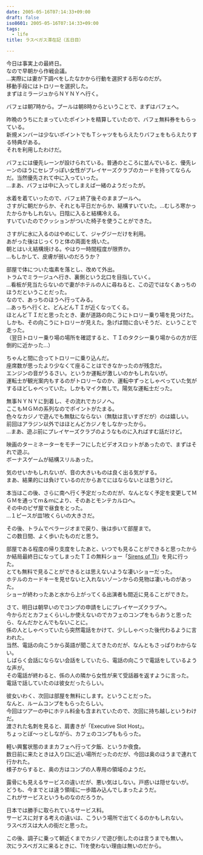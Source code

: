 ```yaml
---
date: 2005-05-16T07:14:33+09:00
draft: false
iso8601: 2005-05-16T07:14:33+09:00
tags:
  - life
title: ラスベガス滞在記（五日目）

---
```


<div class="entry-body">
  <p>今日は事実上の最終日。<br />
    なので早朝から作戦会議。<br />
    …実際には妻が下調べをしたなかから行動を選択する形なのだが。<br />
    移動手段にはトロリーを選択した。<br />
    まずはミラージュからＮＹＮＹへ行く。</p>

  <p>バフェは朝7時から。プールは朝8時からということで、まずはバフェへ。</p>

  <p>昨晩のうちにたまっていたポイントを精算していたので、バフェ無料券をもらっている。<br />
    新規メンバーは少ないポイントでもＴシャツをもらえたりバフェをもらえたりする特典がある。<br />
    それを利用したわけだ。</p>

  <p>バフェには優先レーンが設けられている。普通のところに並んでいると、優先レーンのほうにセレブっぽい女性がプレイヤーズクラブのカードを持ってならんだ。当然優先されて中に入っていった。<br />
    …まあ、バフェは中に入ってしまえば一緒のようだったが。</p>

  <p>水着を着ていったので、バフェ終了後そのままプールへ。<br />
    さすがに朝だからか、それとも平日だからか、結構すいていた。…むしろ寒かったからかもしれない。日陰に入ると結構冷える。<br />
    すいていたのでクッションがついた椅子を使うことができた。</p>

  <p>さすがに水に入るのはやめにして、ジャグジーだけを利用。<br />
    あがった後はじっくりと体の両面を焼いた。<br />
    朝とはいえ結構焼ける。やはり一時間程度が限界か。<br />
    …もしかして、皮膚が弱いのだろうか？</p>

  <p>部屋で体についた塩素を落とし、改めて外出。<br />
    トラムでミラージュへ行き、裏側という北口を目指していく。<br />
    …看板が見当たらないので妻がホテルの人に尋ねると、この辺ではなくあっちのほうだということだった。<br />
    なので、あっちのほうへ行ってみる。<br />
    …あっちへ行くと、どんどんＴＩが近くなってくる。<br />
    ほとんどＴＩだと思ったとき、妻が道路の向こうにトロリー乗り場を見つけた。しかも、その向こうにトロリーが見えた。急げば間に合いそうだ、ということで走った。<br />
    （翌日トロリー乗り場の場所を確認すると、ＴＩのタクシー乗り場からの方が圧倒的に近かった…）</p>

  <p>ちゃんと間に合ってトロリーに乗り込んだ。<br />
    座席数が思ったより少なくて座ることはできなかったのが残念だ。<br />
    エンジンの音がうるさい。というか運転が激しいのかもしれないが。<br />
    運転士が観光案内もするのがトロリーなのか、運転中ずっとしゃべっていた気がするほどしゃべっていた。しかもマイク無しで。陽気な運転士だった。</p>

  <p>無事ＮＹＮＹに到着し、その流れでカジノへ。<br />
    ここもＭＧＭの系列なのでポイントがたまる。<br />
    色々なカジノで遊んでも無駄にならない（無駄は言いすぎだが）のは嬉しい。<br />
    前回はアラジン以外ではほとんどカジノをしなかったから。<br />
    …まあ、遊ぶ前にプレイヤーズクラブのようなものに入ればすむ話だけど。</p>

  <p>映画のターミネーターをモチーフにしたビデオスロットがあったので、まずはそれで遊ぶ。<br />
    ボーナスゲームが結構スリルあった。</p>

  <p>気のせいかもしれないが、音の大きいものは良く出る気がする。<br />
    まあ、結果的には負けているのだからあてにはならないとは思うけど。</p>

  <p>本当はこの後、さらに南へ行く予定だったのだが、なんとなく予定を変更してＭＧＭを通ってｍ＆ｍにより、そのあとモンテカルロへ。<br />
    その中のピザ屋で昼食をとった。<br />
    …１ピースが皿1枚くらいの大きさだ。</p>

  <p>その後、トラムでベラージオまで戻り、後は歩いて部屋まで。<br />
    この数日間、よく歩いたものだと思う。</p>

  <p>部屋である程度の帰り支度をしたあと、いつでも見ることができると思ったからか結局最終日になってしまったＴＩの無料ショー「<a href="http://www.treasureisland.com/">Sirens of TI</a>」を見に行った。<br />
    とても無料で見ることができるとは思えないような凄いショーだった。<br />
    ホテルのカードキーを見せないと入れないゾーンからの見物は凄いものがあった。<br />
    ショーが終わったあと水から上がってくる出演者も間近に見ることができた。</p>

  <p>さて、明日は朝早いのでコンプの申請をしにプレイヤーズクラブへ。<br />
    今からだとカフェくらいしか使えないのでカフェのコンプをもらおうと思ったら、なんだかとんでもないことに。<br />
    係の人としゃべっていたら突然電話をかけて、少ししゃべった後代わるように言われた。<br />
    当然、電話の向こうから英語が聞こえてきたのだが、なんともさっぱりわからない。<br />
    しばらく会話にならない会話をしていたら、電話の向こうで電話をしているような声が。<br />
    その電話が終わると、係の人の隣から女性が来て受話器を返すように言った。<br />
    電話で話していたのは彼女だったらしい。</p>

  <p>彼女いわく、次回は部屋を無料にします。ということだった。<br />
    なんと、ルームコンプをもらったらしい。<br />
    今回はツアーの中にホテル料金も含まれていたので、次回に持ち越しというわけだ。<br />
    渡された名刺を見ると、肩書きが「Executive Slot Host」。<br />
    ちょっとぼ〜っとしながら、カフェのコンプももらった。</p>

  <p>軽い興奮状態のままカフェへ行って夕飯、というか夜食。<br />
    数日前に来たときは入り口に近い場所だったのだが、今回は奥のほうまで連れて行かれた。<br />
    様子からすると、奥の方はコンプの人専用の領域のようだ。</p>

  <p>露骨にも見えるサービスの違いだが、悪い気はしない。戸惑いは隠せないが。<br />
    どうも、今までとは違う領域に一歩踏み込んでしまったようだ。<br />
    これがサービスというものなのだろうか。</p>

  <p>日本では勝手に取られているサービス料。<br />
    サービスに対する考えの違いは、こういう場所で出てくるのかもしれない。<br />
    ラスベガスは大人の街だと思った。</p>

  <p>この後、調子に乗って朝近くまでカジノで遊び倒したのは言うまでも無い。<br />
    次にラスベガスに来るときに、TIを使わない理由は無いのだから。</p>
</div>

